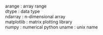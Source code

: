 arange : array range  
dtype : data type  
ndarray : n-dimensional array  
matplotlib : matrix plotting library  
numpy : numerical python
uname : unix name
